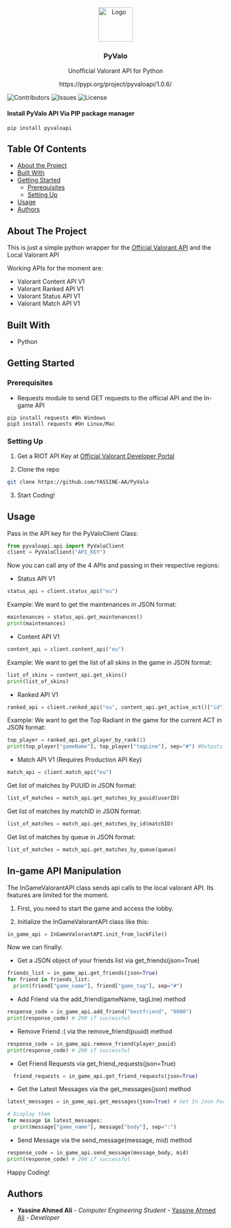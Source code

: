 <br/>
<p align="center">
  <a href="https://github.com/YASSINE-AA/PyValo">
    <img src="https://cdn2.steamgriddb.com/file/sgdb-cdn/icon_thumb/9e82757e9a1c12cb710ad680db11f6f1.png" alt="Logo" width="80" height="80">
    
  </a>

  <h3 align="center">PyValo</h3>
  <p align="center">
    Unofficial Valorant API for Python
    <br /><p align="center">
https://pypi.org/project/pyvaloapi/1.0.6/
</p>

  </p>
</p>

![Contributors](https://img.shields.io/github/contributors/YASSINE-AA/PyValo?color=dark-green) ![Issues](https://img.shields.io/github/issues/YASSINE-AA/PyValo) ![License](https://img.shields.io/github/license/YASSINE-AA/PyValo) 

#### Install PyValo API Via PIP package manager
```
pip install pyvaloapi
```
## Table Of Contents

* [About the Project](#about-the-project)
* [Built With](#built-with)
* [Getting Started](#getting-started)
  * [Prerequisites](#prerequisites)
  * [Setting Up](#setting-up)
* [Usage](#usage)
* [Authors](#authors)


## About The Project

This is just a simple python wrapper for the [Official Valorant API](https://developer.riotgames.com/apis) and the Local Valorant API

Working APIs for the moment are:
* Valorant Content API V1
* Valorant Ranked API V1
* Valorant Status API  V1
* Valorant Match API V1


## Built With

* Python

## Getting Started

### Prerequisites

* Requests module to send GET requests to the official API and the In-game API

```
pip install requests #On Windows
pip3 install requests #On Linux/Mac
```

### Setting Up

1. Get a RIOT API Key at [Official Valorant Developer Portal](https://developer.riotgames.com/)

2. Clone the repo

```sh
git clone https://github.com/YASSINE-AA/PyValo
```
3. Start Coding!

## Usage

Pass in the API key for the PyValoClient Class:

```python
from pyvaloapi.api import PyValoClient
client = PyValoClient("API_KEY")
```

Now you can call any of the 4 APIs and passing in their respective regions:
* Status API V1
```python
status_api = client.status_api("eu") 
```
Example: 
We want to get the maintenances  in JSON format:
```python
maintenances = status_api.get_maintenances()
print(maintenances)
```

* Content API V1
```python
content_api = client.content_api("eu") 
```
Example:
We want to get the list of all skins in the game in JSON format:
```python
list_of_skins = content_api.get_skins()
print(list_of_skins)
```

* Ranked API V1
```python
ranked_api = client.ranked_api("eu", content_api.get_active_act()["id"], "10", "0") # We use the Content API to get the currently active ACT
```
Example:
We want to get the Top Radiant in the game for the current ACT in JSON format:
```python
top_player = ranked_api.get_player_by_rank(1)
print(top_player["gameName"], top_player["tagLine"], sep="#") #Outputs: never#god
```
* Match API V1 (Requires Production API Key)
```python
match_api = client.match_api("eu")
```
Get list of matches by PUUID in JSON format:
```python
list_of_matches = match_api.get_matches_by_puuid(userID)
```

Get list of matches by matchID in JSON format:
```python
list_of_matches = match_api.get_matches_by_id(matchID)
```
Get list of matches by queue in JSON format:
```python
list_of_matches = match_api.get_matches_by_queue(queue)
```

## In-game API Manipulation
The InGameValorantAPI class sends api calls to the local valorant API. Its features are limited for the moment.

1. First,  you need to start the game and access the lobby.

2. Initialize the InGameValorantAPI class like this:
```python 
in_game_api = InGameValorantAPI.init_from_lockFile()
```
Now we can finally:
* Get a JSON object of your friends list via get_friends(json=True)
```python
friends_list = in_game_api.get_friends(json=True)
for friend in friends_list:
  print(friend["game_name"], friend["game_tag"], sep="#")
```

* Add Friend via the add_friend(gameName, tagLine) method
```python
response_code = in_game_api.add_friend("bestfriend", "0000") 
print(response_code) # 200 if successful
```

* Remove Friend :( via the remove_friend(puuid) method
```python
response_code = in_game_api.remove_friend(player_puuid) 
print(response_code) # 200 if successful
```

* Get Friend Requests via get_friend_requests(json=True)
```python
  friend_requests = in_game_api.get_friend_requests(json=True)
```

* Get the Latest Messages via the get_messages(json) method
```python
latest_messages = in_game_api.get_messages(json=True) # Get In Json Format else it returns a raw string

# Display them
for message in latest_messages:
  print(message["game_name"], message["body"], sep=":")
```

* Send Message via the send_message(message, mid) method
```python
response_code = in_game_api.send_message(message_body, mid)
print(response_code) # 200 if successful
```

Happy Coding!
## Authors

* **Yassine Ahmed Ali** - *Computer Engineering Student* - [Yassine Ahmed Ali](https://github.com/YASSINE-AA) - *Developer*
